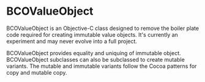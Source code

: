 # BCOValueObject
BCOValueObject is an Objective-C class designed to remove the boiler plate code required for creating immutable value objects. It's currently an experiment and may never evolve into a full project.


BCOValueObject provides equality and uniquing of immutable object. BCOValueObject subclasses can also be subclassed to create mutable variants. The mutable and immutable variants follow the Cocoa patterns for copy and mutable copy.
